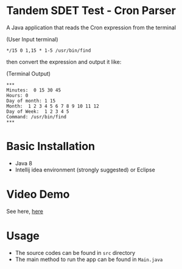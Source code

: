 # Tandem SDET Test - Cron Parser

 A Java application that reads the Cron expression from the terminal

 
(User Input terminal)
  
 ``` 
 */15 0 1,15 * 1-5 /usr/bin/find
 ``` 
 
 then convert the expression and output it like:
 
 (Terminal Output)
   
  ``` 
  ***
  Minutes:  0 15 30 45
  Hours: 0
  Day of month: 1 15
  Month:  1 2 3 4 5 6 7 8 9 10 11 12
  Day of Week:  1 2 3 4 5
  Command: /usr/bin/find
  ***
  ``` 


# Basic Installation 
* Java 8
* Intellij idea environment (strongly suggested) or Eclipse 

# Video Demo 

See here, [here](https://youtu.be/Nkx2RjI3ldM)


# Usage

* The source codes can be found in ``` src ``` directory 
* The main method to run the app can be found in ``` Main.java ``` 



